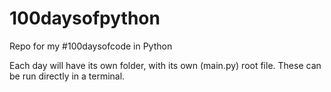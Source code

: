# 100daysofpython
Repo for my #100daysofcode in Python

Each day will have its own folder, with its own (main.py) root file. These can be run directly in a terminal.
